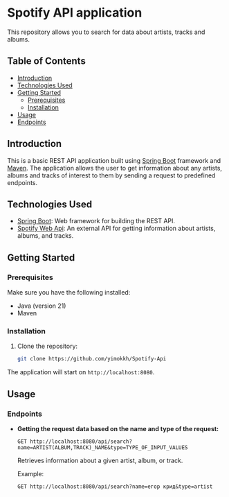 # Spotify API application

This repository allows you to search for data about artists, tracks and albums.

## Table of Contents

- [Introduction](#introduction)
- [Technologies Used](#technologies-used)
- [Getting Started](#getting-started)
  - [Prerequisites](#prerequisites)
  - [Installation](#installation)
- [Usage](#usage)
- [Endpoints](#endpoints)

## Introduction

This is a basic REST API application built using [Spring Boot](https://spring.io/projects/spring-boot) framework and [Maven](https://maven.apache.org). The application allows the user to get information about any artists, albums and tracks of interest to them by sending a request to predefined endpoints.

## Technologies Used

- [Spring Boot](https://spring.io/projects/spring-boot): Web framework for building the REST API.
- [Spotify Web Api](https://developer.spotify.com/documentation/web-api): An external API for getting information about artists, albums, and tracks.

## Getting Started

### Prerequisites

Make sure you have the following installed:

- Java (version 21)
- Maven

### Installation

1. Clone the repository:

    ```bash
    git clone https://github.com/yimokkh/Spotify-Api
    ```

The application will start on `http://localhost:8080`.

## Usage

### Endpoints

- **Getting the request data based on the name and type of the request:** 
  
  ```http
  GET http://localhost:8080/api/search?name=ARTIST(ALBUM,TRACK)_NAME&type=TYPE_OF_INPUT_VALUES
  ```

  Retrieves information about a given artist, album, or track.

  Example:
  ```http
  GET http://localhost:8080/api/search?name=егор крид&type=artist
  ```




 
